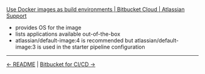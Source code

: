 [Use Docker images as build environments | Bitbucket Cloud | Atlassian Support](https://support.atlassian.com/bitbucket-cloud/docs/use-docker-images-as-build-environments/)
- provides OS for the image
- lists applications available out-of-the-box
- atlassian/default-image:4 is recommended but atlassian/default-image:3 is used in the starter pipeline configuration


<!-- FooterStart -->
---
[← README](../../ch2_vars_artifacts/02_03_tools/README.md) | [Bitbucket for CI/CD →](../../README.md)
<!-- FooterEnd -->
